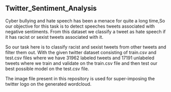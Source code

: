 ## Twitter_Sentiment_Analysis

Cyber bullying and hate speech has been a menace for quite a long time,So our objective for this task is to detect speeches tweets associated with negative sentiments.
From this dataset we classify a tweet as hate speech if it has racist or sexist tweets associated with it.

So our task here is to classify racist and sexist tweets from other tweets and filter them out.
With the given twitter dataset consisting of train.csv and test.csv files where we have 31962 labeled tweets and 17191 unlabeled tweets where we train and validate on the train.csv file and then test our best possible model on the test.csv file.

The image file present in this repository is used for super-imposing the twitter logo on the generated wordcloud.
